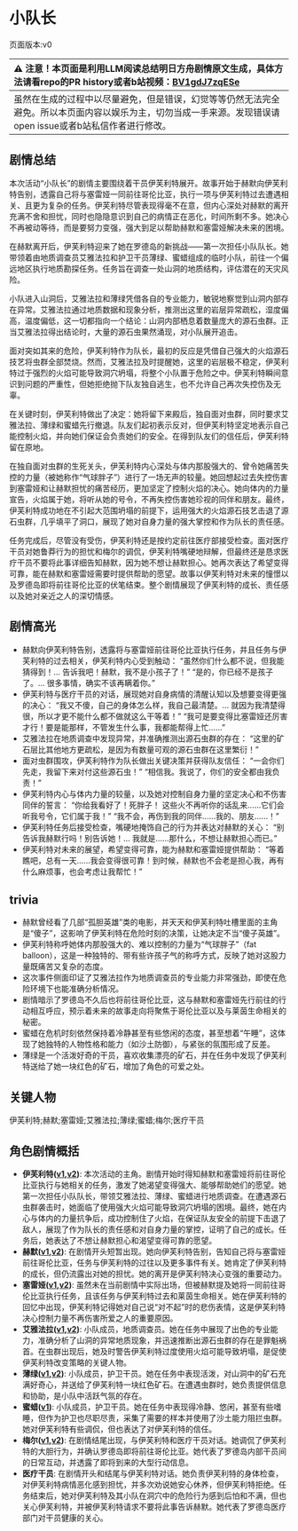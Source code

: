 # 小队长
页面版本:v0
 

| :warning: 注意！本页面是利用LLM阅读总结明日方舟剧情原文生成，具体方法请看repo的PR history或者b站视频：[BV1gdJ7zqESe](https://www.bilibili.com/video/BV1gdJ7zqESe/)         |
|:----------------------------|
| 虽然在生成的过程中以尽量避免，但是错误，幻觉等等仍然无法完全避免。所以本页面内容以娱乐为主，切勿当成一手来源。发现错误请open issue或者b站私信作者进行修改。|



## 剧情总结
本次活动“小队长”的剧情主要围绕着干员伊芙利特展开。故事开始于赫默向伊芙利特告别，透露自己将与塞雷娅一同前往哥伦比亚，执行一项与伊芙利特过去遭遇相关、且更为复杂的任务。伊芙利特尽管表现得毫不在意，但内心深处对赫默的离开充满不舍和担忧，同时也隐隐意识到自己的病情正在恶化，时间所剩不多。她决心不再被动等待，而是要努力变强，强大到足以帮助赫默和塞雷娅解决未来的困境。

在赫默离开后，伊芙利特迎来了她在罗德岛的新挑战——第一次担任小队队长。她带领着由地质调查员艾雅法拉和护卫干员薄绿、蜜蜡组成的临时小队，前往一个偏远地区执行地质勘探任务。任务旨在调查一处山洞的地质结构，评估潜在的天灾风险。

小队进入山洞后，艾雅法拉和薄绿凭借各自的专业能力，敏锐地察觉到山洞内部存在异常。艾雅法拉通过地质数据和现象分析，推测出这里的岩层异常疏松，湿度偏高，温度偏低，这一切都指向一个结论：山洞内部栖息着数量庞大的源石虫群。正当艾雅法拉得出结论时，大量的源石虫果然涌现，对小队展开追击。

面对突如其来的危险，伊芙利特作为队长，最初的反应是凭借自己强大的火焰源石技艺将虫群全部焚烧。然而，艾雅法拉及时提醒她，这里的岩层极不稳定，伊芙利特过于强烈的火焰可能导致洞穴坍塌，将整个小队置于危险之中。伊芙利特瞬间意识到问题的严重性，但她拒绝抛下队友独自逃生，也不允许自己再次失控伤及无辜。

在关键时刻，伊芙利特做出了决定：她将留下来殿后，独自面对虫群，同时要求艾雅法拉、薄绿和蜜蜡先行撤退。队友们起初表示反对，但伊芙利特坚定地表示自己能控制火焰，并向她们保证会负责她们的安全。在得到队友们的信任后，伊芙利特留在原地。

在独自面对虫群的生死关头，伊芙利特内心深处与体内那股强大的、曾令她痛苦失控的力量（被她称作“气球胖子”）进行了一场无声的较量。她回想起过去失控伤害到塞雷娅和让赫默担忧的痛苦经历，更加坚定了控制火焰的决心。她向体内的力量宣告，火焰属于她，将听从她的号令，不再失控伤害她珍视的同伴和朋友。最终，伊芙利特成功地在不引起大范围坍塌的前提下，运用强大的火焰源石技艺击退了源石虫群，几乎填平了洞口，展现了她对自身力量的强大掌控和作为队长的责任感。

任务完成后，尽管没有受伤，伊芙利特还是按约定前往医疗部接受检查。面对医疗干员对她鲁莽行为的担忧和梅尔的调侃，伊芙利特嘴硬地辩解，但最终还是恳求医疗干员不要将此事详细告知赫默，因为她不想让赫默担心。她再次表达了希望变得可靠，能在赫默和塞雷娅需要时提供帮助的愿望。故事以伊芙利特对未来的憧憬以及罗德岛即将前往哥伦比亚的伏笔结束。整个剧情展现了伊芙利特的成长、责任感以及她对亲近之人的深切情感。
## 剧情高光
*   赫默向伊芙利特告别，透露将与塞雷娅前往哥伦比亚执行任务，并且任务与伊芙利特的过去相关，伊芙利特内心受到触动：
    “虽然你们什么都不说，但我能猜得到！... 告诉我吧！赫默，我不是小孩子了！”
    “是的，你已经不是孩子了。... 很多事情，确实不该再瞒着你。”
*   伊芙利特与医疗干员的对话，展现她对自身病情的清醒认知以及想要变得更强的决心：
    “我又不傻，自己的身体怎么样，我自己最清楚。... 就因为我清楚得很，所以才更不能什么都不做就这么干等着！”
    “我可是要变得比塞雷娅还厉害才行！要是能那样，不管发生什么事，我都能帮得上忙......”
*   艾雅法拉在地质调查中发现异常，并准确推测出源石虫群的存在：
    “这里的矿石层比其他地方更疏松，是因为有数量可观的源石虫群在这里繁衍！”
*   面对虫群围攻，伊芙利特作为队长做出关键决策并获得队友信任：
    “一会你们先走，我留下来对付这些源石虫！”
    “相信我。我说了，你们的安全都由我负责！”
*   伊芙利特内心与体内力量的较量，以及她对控制自身力量的坚定决心和不伤害同伴的誓言：
    “你给我看好了！死胖子！ 这些火不再听你的话乱来......它们会听我号令，它们属于我！”
    “我不会，再伤到我的同伴......我的、朋友......！”
*   伊芙利特任务后接受检查，嘴硬地掩饰自己的行为并表达对赫默的关心：
    “别告诉我赫默行吗！别告诉她！... 我就是......那什么，不想让赫默担心而已。”
*   伊芙利特对未来的展望，希望变得可靠，能为赫默和塞雷娅提供帮助：
    “等着瞧吧，总有一天......我会变得很可靠！到时候，赫默也不会老是担心我，再有什么麻烦事，也会考虑让我帮忙！”
## trivia
*   赫默曾经看了几部“孤胆英雄”类的电影，并天天和伊芙利特吐槽里面的主角是“傻子”，这影响了伊芙利特在危险时刻的决策，让她决定不当“傻子英雄”。
*   伊芙利特称呼她体内那股强大的、难以控制的力量为“气球胖子”（fat balloon），这是一种独特的、带有些许孩子气的称呼方式，反映了她对这股力量既痛苦又复杂的态度。
*   这次事件侧面印证了艾雅法拉作为地质调查员的专业能力非常强劲，即使在危险环境下也能准确分析情况。
*   剧情暗示了罗德岛不久后也将前往哥伦比亚，这与赫默和塞雷娅先行前往的行动相互呼应，预示着未来的故事走向将聚焦于哥伦比亚以及与莱茵生命相关的秘密。
*   蜜蜡在危机时刻依然保持着冷静甚至有些悠闲的态度，甚至想着“午睡”，这体现了她独特的人物性格和能力（如沙土防御），与紧张的氛围形成了反差。
*   薄绿是一个活泼好奇的干员，喜欢收集漂亮的矿石，并在任务中发现了伊芙利特送给了她一块红色的矿石，增加了角色的可爱之处。
## 关键人物
伊芙利特;赫默;塞雷娅;艾雅法拉;薄绿;蜜蜡;梅尔;医疗干员
## 角色剧情概括
-   **伊芙利特([v1](../chars/char_134_ifrit.md),[v2](../char_v3/char_134_ifrit.md))**: 本次活动的主角。剧情开始时得知赫默和塞雷娅将前往哥伦比亚执行与她相关的任务，激发了她渴望变得强大、能够帮助她们的愿望。她第一次担任小队队长，带领艾雅法拉、薄绿、蜜蜡进行地质调查。在遭遇源石虫群袭击时，她面临了使用强大火焰可能导致洞穴坍塌的困境。最终，她在内心与体内的力量抗争后，成功控制住了火焰，在保证队友安全的前提下击退了敌人，展现了作为队长的责任感和对自身力量的掌控，证明了自己的成长。任务后，她表达了不想让赫默担心和渴望变得可靠的愿望。
-   **赫默([v1](../chars/char_108_silent.md),[v2](../char_v3/char_108_silent.md))**: 在剧情开头短暂出现。她向伊芙利特告别，告知自己将与塞雷娅前往哥伦比亚，任务与伊芙利特的过往以及更多事件有关。她肯定了伊芙利特的成长，但仍流露出对她的担忧。她的离开是伊芙利特决心变强的重要动力。
-   **塞雷娅([v1](../chars/char_202_demkni.md),[v2](../char_v3/char_202_demkni.md))**: 虽然未在当前剧情中实际出场，但被赫默提及她将一同前往哥伦比亚执行任务，且该任务与伊芙利特过去和莱茵生命相关。她在伊芙利特的回忆中出现，伊芙利特记得她对自己说“对不起”时的悲伤表情，这是伊芙利特决心控制力量不再伤害所爱之人的重要原因。
-   **艾雅法拉([v1](../chars/char_180_amgoat.md),[v2](../char_v3/char_180_amgoat.md))**: 小队成员，地质调查员。她在任务中展现了出色的专业能力，准确分析了山洞的异常地质现象，并迅速推断出源石虫群的存在是罪魁祸首。在虫群出现后，她及时警告伊芙利特过度使用火焰可能导致坍塌，是促使伊芙利特改变策略的关键人物。
-   **薄绿([v1](../chars/char_388_mint.md),[v2](../char_v3/char_388_mint.md))**: 小队成员，护卫干员。她在任务中表现活泼，对山洞中的矿石充满好奇心，并送给了伊芙利特一块红色矿石。在遭遇虫群时，她负责提供信息和协助，是小队中活跃气氛的存在。
-   **蜜蜡([v1](../chars/char_344_beewax.md))**: 小队成员，护卫干员。她在任务中表现得冷静、悠闲，甚至有些嗜睡，但作为护卫也尽职尽责，采集了需要的样本并使用了沙土能力阻拦虫群。她对伊芙利特有些调侃，但也表达了对伊芙利特的信任。
-   **梅尔([v1](../chars/char_242_otter.md),[v2](../char_v3/char_242_otter.md))**: 在剧情结尾出现，与伊芙利特和医疗干员对话。她调侃了伊芙利特的大胆行为，并确认罗德岛即将前往哥伦比亚。她代表了罗德岛内部干员间的日常互动，并透露了即将到来的大型行动信息。
-   **医疗干员**: 在剧情开头和结尾与伊芙利特对话。她负责伊芙利特的身体检查，对伊芙利特病情恶化感到担忧，并多次劝说她安心休养，但伊芙利特拒绝。任务结束后，她对伊芙利特及其小队在洞穴中的危险行为感到后怕和不满，但也关心伊芙利特，并被伊芙利特请求不要将此事告诉赫默。她代表了罗德岛医疗部门对干员健康的关心。